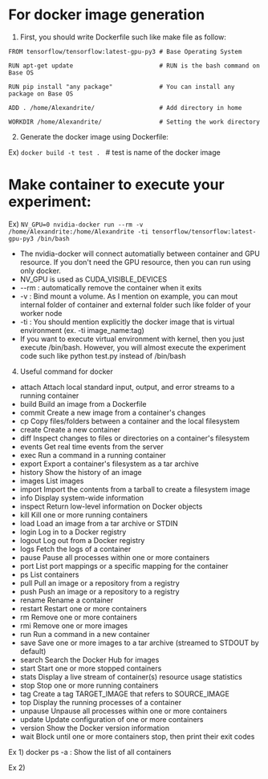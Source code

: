 # For docker image generation
1. First, you should write Dockerfile such like make file as follow:

`FROM tensorflow/tensorflow:latest-gpu-py3 # Base Operating System`

`RUN apt-get update                        # RUN is the bash command on Base OS `

`RUN pip install "any package"             # You can install any package on Base OS `

`ADD . /home/Alexandrite/                  # Add directory in home `

`WORKDIR /home/Alexandrite/                # Setting the work directory `

2. Generate the docker image using Dockerfile:

Ex) `docker build -t test . `  # test is name of the docker image

# Make container to execute your experiment:

Ex) `NV_GPU=0 nvidia-docker run --rm -v /home/Alexandrite:/home/Alexandrite -ti tensorflow/tensorflow:latest-gpu-py3 /bin/bash`

- The nvidia-docker will connect automatially between container and GPU resource. If you don't need the GPU resource, then you can run using only docker. 
- NV_GPU is used as CUDA_VISIBLE_DEVICES
- --rm : automatically remove the container when it exits
- -v : Bind mount a volume. As I mention on example, you can mout internal folder of container and external folder such like folder of your worker node
- -ti : You should mention explicitly the docker image that is virtual environment (ex. -ti image_name:tag)
- If you want to execute virtual environment with kernel, then you just execute /bin/bash. However, you will almost execute the experiment code such like python test.py instead of /bin/bash

4. Useful command for docker
-  attach      Attach local standard input, output, and error streams to a running container
-  build       Build an image from a Dockerfile
-  commit      Create a new image from a container's changes
-  cp          Copy files/folders between a container and the local filesystem
-  create      Create a new container
-  diff        Inspect changes to files or directories on a container's filesystem
-  events      Get real time events from the server
-  exec        Run a command in a running container
-  export      Export a container's filesystem as a tar archive
-  history     Show the history of an image
-  images      List images
-  import      Import the contents from a tarball to create a filesystem image
-  info        Display system-wide information
-  inspect     Return low-level information on Docker objects
-  kill        Kill one or more running containers
-  load        Load an image from a tar archive or STDIN
-  login       Log in to a Docker registry
-  logout      Log out from a Docker registry
-  logs        Fetch the logs of a container
-  pause       Pause all processes within one or more containers
-  port        List port mappings or a specific mapping for the container
-  ps          List containers
-  pull        Pull an image or a repository from a registry
-  push        Push an image or a repository to a registry
-  rename      Rename a container
-  restart     Restart one or more containers
-  rm          Remove one or more containers
-  rmi         Remove one or more images
-  run         Run a command in a new container
-  save        Save one or more images to a tar archive (streamed to STDOUT by default)
-  search      Search the Docker Hub for images
-  start       Start one or more stopped containers
-  stats       Display a live stream of container(s) resource usage statistics
-  stop        Stop one or more running containers
-  tag         Create a tag TARGET_IMAGE that refers to SOURCE_IMAGE
-  top         Display the running processes of a container
-  unpause     Unpause all processes within one or more containers
-  update      Update configuration of one or more containers
-  version     Show the Docker version information
-  wait        Block until one or more containers stop, then print their exit codes

Ex 1) docker ps -a : Show the list of all containers

Ex 2) 
